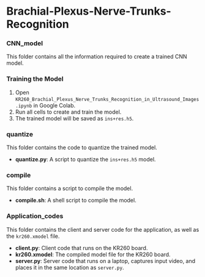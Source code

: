 # Brachial-Plexus-Nerve-Trunks-Recognition
### CNN_model

This folder contains all the information required to create a trained CNN model.

### Training the Model

1. Open `KR260_Brachial_Plexus_Nerve_Trunks_Recognition_in_Ultrasound_Images.ipynb` in Google Colab.
2. Run all cells to create and train the model.
3. The trained model will be saved as `ins+res.h5`.

### quantize

This folder contains the code to quantize the trained model.

- **quantize.py**: A script to quantize the `ins+res.h5` model.

### compile

This folder contains a script to compile the model.

- **compile.sh**: A shell script to compile the model.


### Application_codes

This folder contains the client and server code for the application, as well as the `kr260.xmodel` file.

- **client.py**: Client code that runs on the KR260 board.
- **kr260.xmodel**: The compiled model file for the KR260 board.
- **server.py**: Server code that runs on a laptop, captures input video, and places it in the same location as `server.py`.